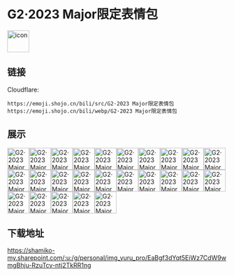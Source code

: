 # G2·2023 Major限定表情包
<img src="https://emoji.shojo.cn/bili/src/G2·2023 Major限定表情包/icon.png" width="50" height="50" alt="icon">

## 链接
Cloudflare:
```
https://emoji.shojo.cn/bili/src/G2·2023 Major限定表情包
https://emoji.shojo.cn/bili/webp/G2·2023 Major限定表情包
```
## 展示
<img src="https://emoji.shojo.cn/bili/src/G2·2023 Major限定表情包/G2·2023 Major限定表情包-战术喝水.png" width="50" height="50" alt="G2·2023 Major限定表情包-战术喝水"><img src="https://emoji.shojo.cn/bili/src/G2·2023 Major限定表情包/G2·2023 Major限定表情包-看哥指挥.png" width="50" height="50" alt="G2·2023 Major限定表情包-看哥指挥"><img src="https://emoji.shojo.cn/bili/src/G2·2023 Major限定表情包/G2·2023 Major限定表情包-G2笔记.png" width="50" height="50" alt="G2·2023 Major限定表情包-G2笔记"><img src="https://emoji.shojo.cn/bili/src/G2·2023 Major限定表情包/G2·2023 Major限定表情包-为尼着迷.png" width="50" height="50" alt="G2·2023 Major限定表情包-为尼着迷"><img src="https://emoji.shojo.cn/bili/src/G2·2023 Major限定表情包/G2·2023 Major限定表情包-看哥表演.png" width="50" height="50" alt="G2·2023 Major限定表情包-看哥表演"><img src="https://emoji.shojo.cn/bili/src/G2·2023 Major限定表情包/G2·2023 Major限定表情包-666.png" width="50" height="50" alt="G2·2023 Major限定表情包-666"><img src="https://emoji.shojo.cn/bili/src/G2·2023 Major限定表情包/G2·2023 Major限定表情包-为神着迷.png" width="50" height="50" alt="G2·2023 Major限定表情包-为神着迷"><img src="https://emoji.shojo.cn/bili/src/G2·2023 Major限定表情包/G2·2023 Major限定表情包-他的笑.png" width="50" height="50" alt="G2·2023 Major限定表情包-他的笑"><img src="https://emoji.shojo.cn/bili/src/G2·2023 Major限定表情包/G2·2023 Major限定表情包-这比赛简单.png" width="50" height="50" alt="G2·2023 Major限定表情包-这比赛简单"><img src="https://emoji.shojo.cn/bili/src/G2·2023 Major限定表情包/G2·2023 Major限定表情包-吃鱼喽.png" width="50" height="50" alt="G2·2023 Major限定表情包-吃鱼喽"><img src="https://emoji.shojo.cn/bili/src/G2·2023 Major限定表情包/G2·2023 Major限定表情包-沙鹰的神.png" width="50" height="50" alt="G2·2023 Major限定表情包-沙鹰的神"><img src="https://emoji.shojo.cn/bili/src/G2·2023 Major限定表情包/G2·2023 Major限定表情包-刮刮乐.png" width="50" height="50" alt="G2·2023 Major限定表情包-刮刮乐"><img src="https://emoji.shojo.cn/bili/src/G2·2023 Major限定表情包/G2·2023 Major限定表情包-为他打call.png" width="50" height="50" alt="G2·2023 Major限定表情包-为他打call"><img src="https://emoji.shojo.cn/bili/src/G2·2023 Major限定表情包/G2·2023 Major限定表情包-相信表哥.png" width="50" height="50" alt="G2·2023 Major限定表情包-相信表哥"><img src="https://emoji.shojo.cn/bili/src/G2·2023 Major限定表情包/G2·2023 Major限定表情包-我才不看.png" width="50" height="50" alt="G2·2023 Major限定表情包-我才不看"><img src="https://emoji.shojo.cn/bili/src/G2·2023 Major限定表情包/G2·2023 Major限定表情包-精神状态.png" width="50" height="50" alt="G2·2023 Major限定表情包-精神状态"><img src="https://emoji.shojo.cn/bili/src/G2·2023 Major限定表情包/G2·2023 Major限定表情包-你过来啊！.png" width="50" height="50" alt="G2·2023 Major限定表情包-你过来啊！"><img src="https://emoji.shojo.cn/bili/src/G2·2023 Major限定表情包/G2·2023 Major限定表情包-G2哥拜托了.png" width="50" height="50" alt="G2·2023 Major限定表情包-G2哥拜托了"><img src="https://emoji.shojo.cn/bili/src/G2·2023 Major限定表情包/G2·2023 Major限定表情包-开门我小兔.png" width="50" height="50" alt="G2·2023 Major限定表情包-开门我小兔"><img src="https://emoji.shojo.cn/bili/src/G2·2023 Major限定表情包/G2·2023 Major限定表情包-喜报我超爱.png" width="50" height="50" alt="G2·2023 Major限定表情包-喜报我超爱"><img src="https://emoji.shojo.cn/bili/src/G2·2023 Major限定表情包/G2·2023 Major限定表情包-嗯嗯我在听.png" width="50" height="50" alt="G2·2023 Major限定表情包-嗯嗯我在听"><img src="https://emoji.shojo.cn/bili/src/G2·2023 Major限定表情包/G2·2023 Major限定表情包-别哭啦.png" width="50" height="50" alt="G2·2023 Major限定表情包-别哭啦"><img src="https://emoji.shojo.cn/bili/src/G2·2023 Major限定表情包/G2·2023 Major限定表情包-我choke了.png" width="50" height="50" alt="G2·2023 Major限定表情包-我choke了"><img src="https://emoji.shojo.cn/bili/src/G2·2023 Major限定表情包/G2·2023 Major限定表情包-快回家.png" width="50" height="50" alt="G2·2023 Major限定表情包-快回家"><img src="https://emoji.shojo.cn/bili/src/G2·2023 Major限定表情包/G2·2023 Major限定表情包-质疑！.png" width="50" height="50" alt="G2·2023 Major限定表情包-质疑！">

## 下载地址

https://shamiko-my.sharepoint.com/:u:/g/personal/img_yuru_pro/EaBgf3dYqt5EiWz7CdW9wmgBhju-RzuTcv-ntj2TkRR1ng
